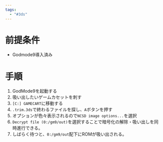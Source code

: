 ```yaml
---
tags:
  - "#3ds"
---
```

# 前提条件
- Godmode9導入済み

# 手順
1. GodMode9を起動する
2. 吸い出したいゲームカセットを刺す
3. `[C:] GAMECART`に移動する
4. `.trim.3ds`で終わるファイルを探し、`A`ボタンを押す
5. オプションが色々表示されるので`NCSD image options...`を選択
6. `Decrypt file (0:/gm9/out)`を選択することで暗号化の解除・吸い出しを同時進行できる。
7. しばらく待つと、`0:/gm9/out`配下にROMが吸い出される。